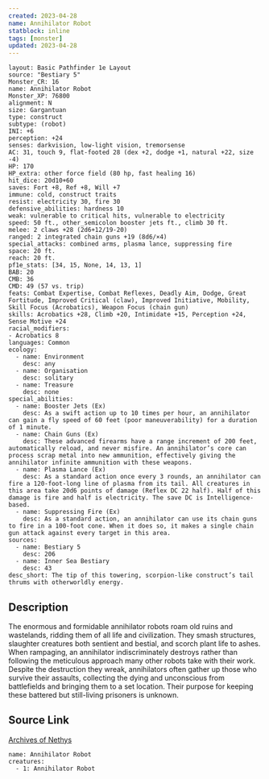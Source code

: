 ```yaml
---
created: 2023-04-28
name: Annihilator Robot
statblock: inline
tags: [monster]
updated: 2023-04-28
---
```

```statblock
layout: Basic Pathfinder 1e Layout
source: "Bestiary 5"
Monster_CR: 16
name: Annihilator Robot
Monster_XP: 76800
alignment: N
size: Gargantuan
type: construct
subtype: (robot)
INI: +6
perception: +24
senses: darkvision, low-light vision, tremorsense
AC: 31, touch 9, flat-footed 28 (dex +2, dodge +1, natural +22, size -4)
HP: 170
HP_extra: other force field (80 hp, fast healing 16)
hit_dice: 20d10+60
saves: Fort +8, Ref +8, Will +7
immune: cold, construct traits
resist: electricity 30, fire 30
defensive_abilities: hardness 10
weak: vulnerable to critical hits, vulnerable to electricity
speed: 50 ft., other_semicolon booster jets ft., climb 30 ft.
melee: 2 claws +28 (2d6+12/19-20)
ranged: 2 integrated chain guns +19 (8d6/×4)
special_attacks: combined arms, plasma lance, suppressing fire
space: 20 ft.
reach: 20 ft.
pf1e_stats: [34, 15, None, 14, 13, 1]
BAB: 20
CMB: 36
CMD: 49 (57 vs. trip)
feats: Combat Expertise, Combat Reflexes, Deadly Aim, Dodge, Great Fortitude, Improved Critical (claw), Improved Initiative, Mobility, Skill Focus (Acrobatics), Weapon Focus (chain gun)
skills: Acrobatics +28, Climb +20, Intimidate +15, Perception +24, Sense Motive +24
racial_modifiers:
- Acrobatics 8
languages: Common
ecology:
  - name: Environment
    desc: any
  - name: Organisation
    desc: solitary
  - name: Treasure
    desc: none
special_abilities:
  - name: Booster Jets (Ex)
    desc: As a swift action up to 10 times per hour, an annihilator can gain a fly speed of 60 feet (poor maneuverability) for a duration of 1 minute.
  - name: Chain Guns (Ex)
    desc: These advanced firearms have a range increment of 200 feet, automatically reload, and never misfire. An annihilator’s core can process scrap metal into new ammunition, effectively giving the annihilator infinite ammunition with these weapons.
  - name: Plasma Lance (Ex)
    desc: As a standard action once every 3 rounds, an annihilator can fire a 120-foot-long line of plasma from its tail. All creatures in this area take 20d6 points of damage (Reflex DC 22 half). Half of this damage is fire and half is electricity. The save DC is Intelligence-based.
  - name: Suppressing Fire (Ex)
    desc: As a standard action, an annihilator can use its chain guns to fire in a 100-foot cone. When it does so, it makes a single chain gun attack against every target in this area.
sources:
  - name: Bestiary 5
    desc: 206
  - name: Inner Sea Bestiary
    desc: 43
desc_short: The tip of this towering, scorpion-like construct’s tail thrums with otherworldly energy.
```
## Description
The enormous and formidable annihilator robots roam old ruins and wastelands, ridding them of all life and civilization. They smash structures, slaughter creatures both sentient and bestial, and scorch plant life to ashes. When rampaging, an annihilator indiscriminately destroys rather than following the meticulous approach many other robots take with their work. Despite the destruction they wreak, annihilators often gather up those who survive their assaults, collecting the dying and unconscious from battlefields and bringing them to a set location. Their purpose for keeping these battered but still-living prisoners is unknown.
## Source Link
[Archives of Nethys](https://aonprd.com/MonsterDisplay.aspx?ItemName=Annihilator%20Robot)
```encounter-table
name: Annihilator Robot
creatures:
  - 1: Annihilator Robot
```
